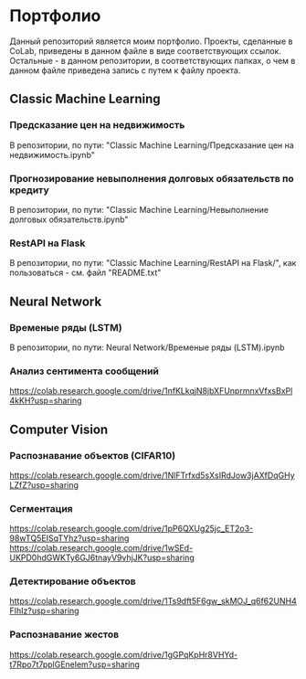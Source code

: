 # Портфолио
Данный репозиторий является моим портфолио. Проекты, сделанные в CoLab, приведены в данном файле в виде соответствующих ссылок. Остальные - в данном репозитории, в соответствующих папках, о чем в данном файле приведена запись с путем к файлу проекта.

## Classic Machine Learning
### Предсказание цен на недвижимость
В репозитории, по пути: "Classic Machine Learning/Предсказание цен на недвижимость.ipynb"
### Прогнозирование невыполнения долговых обязательств по кредиту
В репозитории, по пути: "Classic Machine Learning/Невыполнение долговых обязательств.ipynb"
### RestAPI на Flask
В репозитории, по пути: "Classic Machine Learning/RestAPI на Flask/", как пользоваться - см. файл "README.txt"

## Neural Network
### Временые ряды (LSTM)
В репозитории, по пути: Neural Network/Временые ряды (LSTM).ipynb
### Анализ сентимента сообщений
https://colab.research.google.com/drive/1nfKLkqjN8jbXFUnprmnxVfxsBxPl4kKH?usp=sharing

## Computer Vision
### Распознавание объектов (CIFAR10)
https://colab.research.google.com/drive/1NlFTrfxd5sXsIRdJow3jAXfDqGHyLZfZ?usp=sharing
### Сегментация
https://colab.research.google.com/drive/1pP6QXUg25jc_ET2o3-98wTQ5EISqTYhz?usp=sharing  <br>
https://colab.research.google.com/drive/1wSEd-UKPD0hdGWKTy6GJ6tnayV9vhjJK?usp=sharing
### Детектирование объектов
https://colab.research.google.com/drive/1Ts9dft5F6gw_skMOJ_q6f62UNH4FIhIz?usp=sharing
### Распознавание жестов
https://colab.research.google.com/drive/1gGPqKpHr8VHYd-t7Rpo7t7pplGEnelem?usp=sharing
